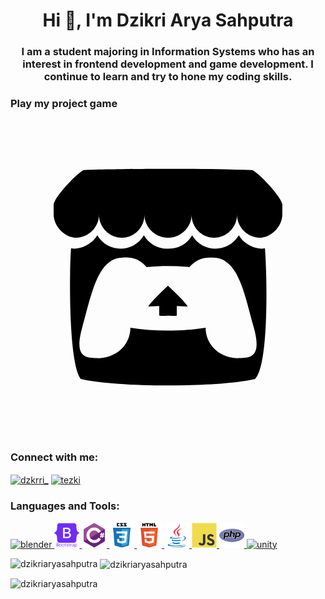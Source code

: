 <h1 align="center">Hi 👋, I'm Dzikri Arya Sahputra</h1>
<h3 align="center">I am a student majoring in Information Systems who has an interest in frontend development and game development. I continue to learn and try to hone my coding skills.</h3>


<h3>Play my project game</h3>
<p align="left"><a href="https://tezkyverse.itch.io/" target="_blank">
    <?xml version="1.0" encoding="utf-8"?><!-- Uploaded to: SVG Repo, www.svgrepo.com, Generator: SVG Repo Mixer Tools -->
<svg fill="#000000" width="800px" height="800px" viewBox="0 0 32 32" xmlns="http://www.w3.org/2000/svg"><path d="M 16 5 C 12.748 5 8.3121094 5.0508594 7.4121094 5.1308594 C 6.4021094 5.7368594 4.4028125 8.0309531 4.3828125 8.6269531 L 4.3828125 9.6269531 C 4.3828125 10.889953 5.5657188 12 6.6367188 12 C 7.9197187 12 8.9902344 10.929969 8.9902344 9.6679688 C 8.9902344 10.929969 10.0305 12 11.3125 12 C 12.6055 12 13.605469 10.930969 13.605469 9.6679688 C 13.605469 10.929969 14.695281 12 15.988281 12 L 16.009766 12 C 17.302766 12 18.392578 10.930969 18.392578 9.6679688 C 18.392578 10.929969 19.402547 12 20.685547 12 C 21.968547 12 23.009766 10.930969 23.009766 9.6679688 C 23.009766 10.929969 24.080281 12 25.363281 12 C 26.434281 12 27.615234 10.889953 27.615234 9.6269531 L 27.615234 8.6269531 C 27.595234 8.0309531 25.595938 5.7368594 24.585938 5.1308594 C 21.443938 5.0198594 19.252 5 16 5 z M 13.550781 11.742188 C 12.497781 13.552188 9.8523125 13.573906 8.8203125 11.753906 C 8.1903125 12.845906 6.7642969 13.267547 6.1542969 13.060547 C 5.9762969 14.959547 5.8534844 24.70875 7.1464844 26.34375 C 10.943484 27.22875 21.164516 27.20975 24.853516 26.34375 C 26.348516 24.81975 26.013703 14.821547 25.845703 13.060547 C 25.235703 13.267547 23.809453 12.845906 23.189453 11.753906 C 22.146453 13.573906 19.501219 13.552188 18.449219 11.742188 C 18.124219 12.332187 17.367 13.109375 16 13.109375 C 14.997 13.148375 14.051781 12.607187 13.550781 11.742188 z M 11.419922 14 C 12.219922 14 12.950078 14.000469 13.830078 14.980469 C 15.280078 14.830469 16.719922 14.830469 18.169922 14.980469 C 19.059922 14.010469 19.780078 14.009766 20.580078 14.009766 C 23.160078 14.009766 23.780937 17.819609 24.710938 21.099609 C 25.550938 24.149609 24.429062 24.230469 23.039062 24.230469 C 20.969062 24.150469 19.820313 22.650625 19.820312 21.140625 C 17.890313 21.460625 14.809688 21.580625 12.179688 21.140625 C 12.179688 22.650625 11.030938 24.150469 8.9609375 24.230469 C 7.5709375 24.230469 6.4490625 24.149609 7.2890625 21.099609 C 8.2190625 17.799609 8.8399219 14.009766 11.419922 14.009766 L 11.419922 14 z M 16 16.876953 C 16 16.876953 14.306 18.439375 14 18.984375 L 15.107422 18.943359 L 15.107422 19.910156 C 15.107422 19.968156 15.926 19.917969 16 19.917969 C 16.447 19.934969 16.892578 19.951156 16.892578 19.910156 L 16.892578 18.943359 L 18 18.984375 C 17.694 18.438375 16 16.876953 16 16.876953 z"/></svg>
  </a></p>
<h3 align="left">Connect with me:</h3>
<p align="left">
<a href="https://instagram.com/dzkrri_" target="blank"><img align="center" src="https://raw.githubusercontent.com/rahuldkjain/github-profile-readme-generator/master/src/images/icons/Social/instagram.svg" alt="dzkrri_" height="30" width="40" /></a>
<a href="https://www.youtube.com/@Tezkikun" target="blank"><img align="center" src="https://raw.githubusercontent.com/rahuldkjain/github-profile-readme-generator/master/src/images/icons/Social/youtube.svg" alt="tezki" height="30" width="40" /></a>
</p>

<h3 align="left">Languages and Tools:</h3>
<p align="left"> <a href="https://www.blender.org/" target="_blank" rel="noreferrer"> <img src="https://download.blender.org/branding/community/blender_community_badge_white.svg" alt="blender" width="40" height="40"/> </a> <a href="https://getbootstrap.com" target="_blank" rel="noreferrer"> <img src="https://raw.githubusercontent.com/devicons/devicon/master/icons/bootstrap/bootstrap-plain-wordmark.svg" alt="bootstrap" width="40" height="40"/> </a> <a href="https://www.w3schools.com/cs/" target="_blank" rel="noreferrer"> <img src="https://raw.githubusercontent.com/devicons/devicon/master/icons/csharp/csharp-original.svg" alt="csharp" width="40" height="40"/> </a> <a href="https://www.w3schools.com/css/" target="_blank" rel="noreferrer"> <img src="https://raw.githubusercontent.com/devicons/devicon/master/icons/css3/css3-original-wordmark.svg" alt="css3" width="40" height="40"/> </a> <a href="https://www.w3.org/html/" target="_blank" rel="noreferrer"> <img src="https://raw.githubusercontent.com/devicons/devicon/master/icons/html5/html5-original-wordmark.svg" alt="html5" width="40" height="40"/> </a> <a href="https://www.java.com" target="_blank" rel="noreferrer"> <img src="https://raw.githubusercontent.com/devicons/devicon/master/icons/java/java-original.svg" alt="java" width="40" height="40"/> </a> <a href="https://developer.mozilla.org/en-US/docs/Web/JavaScript" target="_blank" rel="noreferrer"> <img src="https://raw.githubusercontent.com/devicons/devicon/master/icons/javascript/javascript-original.svg" alt="javascript" width="40" height="40"/> </a> <a href="https://www.php.net" target="_blank" rel="noreferrer"> <img src="https://raw.githubusercontent.com/devicons/devicon/master/icons/php/php-original.svg" alt="php" width="40" height="40"/> </a> <a href="https://unity.com/" target="_blank" rel="noreferrer"> <img src="https://www.vectorlogo.zone/logos/unity3d/unity3d-icon.svg" alt="unity" width="40" height="40"/> </a> </p>

<p><img align="left" src="https://github-readme-stats.vercel.app/api/top-langs?username=dzikriaryasahputra&show_icons=true&locale=en&layout=compact" alt="dzikriaryasahputra" /></p>

<p>&nbsp;<img align="center" src="https://github-readme-stats.vercel.app/api?username=dzikriaryasahputra&show_icons=true&locale=en" alt="dzikriaryasahputra" /></p>
<p align="left"> <img src="https://komarev.com/ghpvc/?username=dzikriaryasahputra&label=Profile%20views&color=0e75b6&style=flat" alt="dzikriaryasahputra" /> </p>
